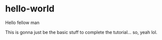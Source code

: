 # hello-world

Hello fellow man

This is gonna just be the basic stuff to complete the tutorial... so, yeah lol.
